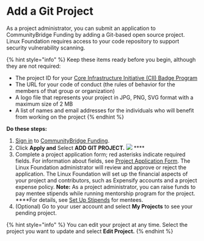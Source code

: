 # Add a Git Project

As a project administrator, you can submit an application to CommunityBridge Funding by adding a Git-based open source project. Linux Foundation requires access to your code repository to support security vulnerability scanning.

{% hint style="info" %}
Keep these items ready before you begin, although they are not required:

* The project ID for your [Core Infrastructure Initiative \(CII\) Badge Program](https://www.coreinfrastructure.org/programs/badge-program/) 
* The URL for your code of conduct \(the rules of behavior for the members of that group or organization\)
* A logo file that represents your project in JPG, PNG, SVG format with a maximum size of 2 MB
* A list of names and email addresses for the individuals who will benefit from working on the project
{% endhint %}

**Do these steps:**

1. [Sign in](../../../sso/sign-in/) to [CommunityBridge Funding](https://funding.communitybridge.org/).
2. Click **Apply and** Select **ADD GIT PROJECT.**  ![](../../../.gitbook/assets/add-git-project.png)  ****
3. Complete a project application form; red asterisks indicate required fields. For information about fields, see [Project Application Form](../project-application.md). The Linux Foundation administrator will review and approve or reject the application. The Linux Foundation will set up the financial aspects of your project and contributors, such as Expensify accounts and a project expense policy. **Note:** As a project administrator, you can raise funds to pay mentee stipends while running mentorship program for the project. ****For details, see [Set Up Stipends](../mentorship-program/set-up-a-stipend-for-a-mentee.md) for mentees.
4. \(Optional\) Go to your user account and select **My Projects** to see your pending project.

{% hint style="info" %}
You can edit your project at any time. Select the project you want to update and select **Edit Project.**
{% endhint %}



